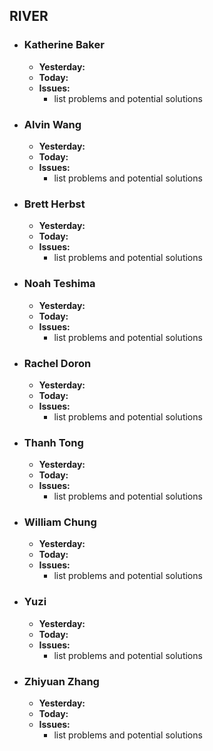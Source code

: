 ## RIVER

- ### Katherine Baker
  - **Yesterday:**
  - **Today:**
  - **Issues:**
    - list problems and potential solutions

- ### Alvin Wang
  - **Yesterday:**
  - **Today:**
  - **Issues:**
    - list problems and potential solutions

- ### Brett Herbst
  - **Yesterday:**
  - **Today:**
  - **Issues:**
    - list problems and potential solutions

- ### Noah Teshima
  - **Yesterday:**
  - **Today:**
  - **Issues:**
    - list problems and potential solutions

- ### Rachel Doron
  - **Yesterday:**
  - **Today:**
  - **Issues:**
    - list problems and potential solutions

- ### Thanh Tong
  - **Yesterday:**
  - **Today:**
  - **Issues:**
    - list problems and potential solutions

- ### William Chung
  - **Yesterday:**
  - **Today:**
  - **Issues:**
    - list problems and potential solutions

- ### Yuzi
  - **Yesterday:**
  - **Today:**
  - **Issues:**
    - list problems and potential solutions

- ### Zhiyuan Zhang
  - **Yesterday:**
  - **Today:**
  - **Issues:**
    - list problems and potential solutions